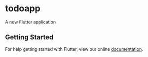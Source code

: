 # todoapp

A new Flutter application

## Getting Started

For help getting started with Flutter, view our online
[documentation](https://flutter.io/).

